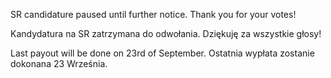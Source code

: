SR candidature paused until further notice.
Thank you for your votes!

Kandydatura na SR zatrzymana do odwołania.
Dziękuję za wszystkie głosy!

Last payout will be done on 23rd of September.
Ostatnia wypłata zostanie dokonana 23 Września.
